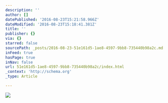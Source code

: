```yaml
---
description: ''
author: []
datePublished: '2016-08-23T15:21:58.966Z'
dateModified: '2016-08-23T15:18:41.381Z'
title: ''
publisher: {}
via: {}
starred: false
sourcePath: _posts/2016-08-23-51e161d5-1ae8-4597-9bb8-735440b98a2c.md
inFeed: true
hasPage: true
inNav: false
url: 51e161d5-1ae8-4597-9bb8-735440b98a2c/index.html
_context: 'http://schema.org'
_type: Article

---
```

![](https://the-grid-user-content.s3-us-west-2.amazonaws.com/fc2d33e0-c6f1-43ee-83cf-ef2a838f14d9.jpg)